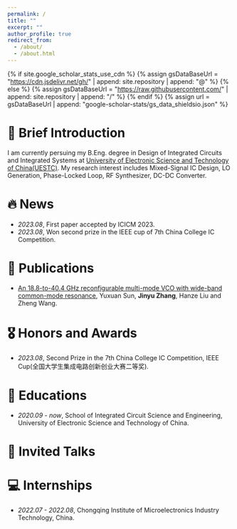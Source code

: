 ```yaml
---
permalink: /
title: ""
excerpt: ""
author_profile: true
redirect_from: 
  - /about/
  - /about.html
---
```


{% if site.google_scholar_stats_use_cdn %}
{% assign gsDataBaseUrl = "https://cdn.jsdelivr.net/gh/" | append: site.repository | append: "@" %}
{% else %}
{% assign gsDataBaseUrl = "https://raw.githubusercontent.com/" | append: site.repository | append: "/" %}
{% endif %}
{% assign url = gsDataBaseUrl | append: "google-scholar-stats/gs_data_shieldsio.json" %}

<span class='anchor' id='about-me'></span>

# 📢 Brief Introduction

I am currently persuing my B.Eng. degree in Design of Integrated Circuits and Integrated Systems at [University of Electronic Science and Technology of China(UESTC)](https://en.uestc.edu.cn/). 
My research interest includes Mixed-Signal IC Design, LO Generation, Phase-Locked Loop, RF Synthesizer, DC-DC Converter. 


# 🔥 News
- *2023.08*, First paper accepted by ICICM 2023.
- *2023.08*, Won second prize in the IEEE cup of 7th China College IC Competition.

# 📝 Publications 
- [An 18.8-to-40.4 GHz reconfigurable multi-mode VCO with wide-band common-mode resonance](https://ieeexplore.ieee.org/document/10365840), Yuxuan Sun, **Jinyu Zhang**, Hanze Liu and Zheng Wang.

# 🎖 Honors and Awards
- *2023.08*, Second Prize in the 7th China College IC Competition, IEEE Cup(全国大学生集成电路创新创业大赛二等奖).


# 📖 Educations
- *2020.09 - now*, School of Integrated Circuit Science and Engineering, University of Electronic Science and Technology of China. 
 

# 💬 Invited Talks


# 💻 Internships
- *2022.07 - 2022.08*, Chongqing Institute of Microelectronics Industry Technology, China.
